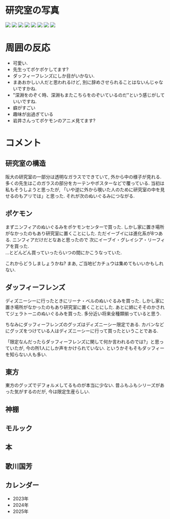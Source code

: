 # 研究室の写真


![](https://masataka123.github.io/blog3/sub6/picture_room/IMG_6186.jpeg)
![](https://masataka123.github.io/blog3/sub6/picture_room/IMG_5652.jpeg)
![](https://masataka123.github.io/blog3/sub6/picture_room/IMG_6164.jpeg)
![](https://masataka123.github.io/blog3/sub6/picture_room/IMG_5809.jpeg)
![](https://masataka123.github.io/blog3/sub6/picture_room/IMG_6166.jpeg)
![](https://masataka123.github.io/blog3/sub6/picture_room/IMG_5811.jpeg)
![](https://masataka123.github.io/blog3/sub6/picture_room/IMG_6118.jpeg)
![](https://masataka123.github.io/blog3/sub6/picture_room/IMG_5812.jpeg)

# 周囲の反応

- 可愛い.
- 先生ってポケポケしてます?
- ダッフィーフレンズにしか目がいかない. 
- まあおかしい人だと思われるけど, 別に辞めさせられることはないんじゃないですかね. 
- "深淵をのぞく時、深淵もまたこちらをのぞいているのだ"という感じがしていいですね.
- 癖がすごい
- 趣味が出過ぎている
- 岩井さんってポケモンのアニメ見てます?

# コメント

## 研究室の構造
阪大の研究室の一部分は透明なガラスでできていて, 外から中の様子が見れる.
多くの先生はこのガラスの部分をカーテンやポスターなどで覆っている. 
当初は私もそうしようと思ったが, 「いや逆に外から覗いた人のために研究室の中を見せるのもアリでは」と思った. それが次のぬいぐるみにつながる. 

## ポケモン
まずニンフィアのぬいぐるみをポケモンセンターで買った. しかし家に置き場所がなかったのもあり研究室に置くことにした. 
ただイーブイには進化系が8つある. ニンフィアだけだとなあと思ったので
次にイーブイ・グレイシア・リーフィアを買った.  
...とどんどん買っていったらいつの間にかこうなっていた. 

これからどうしましょうかね? まあ, ご当地ピカチュウは集めてもいいかもしれない.

## ダッフィーフレンズ
ディズニーシーに行ったときにリーナ・ベルのぬいぐるみを買った. しかし家に置き場所がなかったのもあり研究室に置くことにした. 
あとに姉にそそのかされてジェラトーニのぬいぐるみを買った. 
多分近い将来全種類揃っていると思う. 

ちなみにダッフィーフレンズのグッズはディズニーシー限定である. カバンなどにグッズをつけている人はディズニーシーに行って買ったということである. 

「限定なんだったらダッフィーフレンズに関して何か言われるのでは?」と思っていたが, 今の所1人にしか声をかけられていない. というかそもそもダッフィーを知らない人も多い. 

## 東方
東方のグッズでデフォルメしてるものが本当に少ない. 
昔ふもふもシリーズがあった気がするのだが, 今は限定生産らしい. 



## 神棚

## モルック

## 本

## 歌川国芳

## カレンダー
- 2023年
- 2024年
- 2025年
